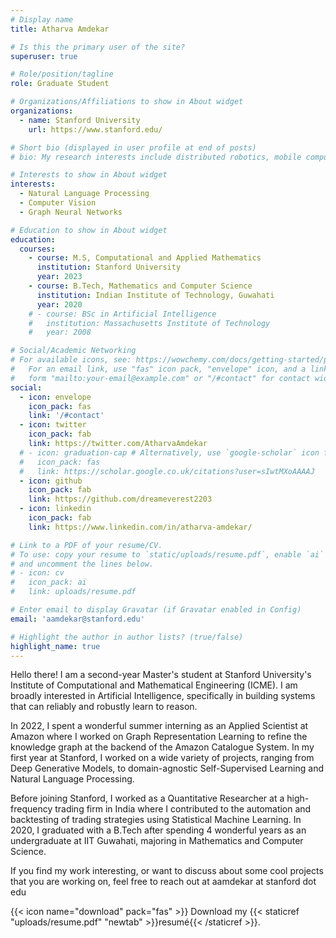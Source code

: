 ```yaml
---
# Display name
title: Atharva Amdekar

# Is this the primary user of the site?
superuser: true

# Role/position/tagline
role: Graduate Student

# Organizations/Affiliations to show in About widget
organizations:
  - name: Stanford University
    url: https://www.stanford.edu/

# Short bio (displayed in user profile at end of posts)
# bio: My research interests include distributed robotics, mobile computing and programmable matter.

# Interests to show in About widget
interests:
  - Natural Language Processing
  - Computer Vision
  - Graph Neural Networks

# Education to show in About widget
education:
  courses:
    - course: M.S, Computational and Applied Mathematics
      institution: Stanford University
      year: 2023
    - course: B.Tech, Mathematics and Computer Science
      institution: Indian Institute of Technology, Guwahati
      year: 2020
    # - course: BSc in Artificial Intelligence
    #   institution: Massachusetts Institute of Technology
    #   year: 2008

# Social/Academic Networking
# For available icons, see: https://wowchemy.com/docs/getting-started/page-builder/#icons
#   For an email link, use "fas" icon pack, "envelope" icon, and a link in the
#   form "mailto:your-email@example.com" or "/#contact" for contact widget.
social:
  - icon: envelope
    icon_pack: fas
    link: '/#contact'
  - icon: twitter
    icon_pack: fab
    link: https://twitter.com/AtharvaAmdekar
  # - icon: graduation-cap # Alternatively, use `google-scholar` icon from `ai` icon pack
  #   icon_pack: fas
  #   link: https://scholar.google.co.uk/citations?user=sIwtMXoAAAAJ
  - icon: github
    icon_pack: fab
    link: https://github.com/dreameverest2203
  - icon: linkedin
    icon_pack: fab
    link: https://www.linkedin.com/in/atharva-amdekar/

# Link to a PDF of your resume/CV.
# To use: copy your resume to `static/uploads/resume.pdf`, enable `ai` icons in `params.toml`,
# and uncomment the lines below.
# - icon: cv
#   icon_pack: ai
#   link: uploads/resume.pdf

# Enter email to display Gravatar (if Gravatar enabled in Config)
email: 'aamdekar@stanford.edu'

# Highlight the author in author lists? (true/false)
highlight_name: true
---
```


Hello there! I am a second-year Master's student at Stanford University's Institute of Computational and Mathematical Engineering (ICME). I am broadly interested in Artificial Intelligence, specifically in building systems that can reliably and robustly learn to reason.

In 2022, I spent a wonderful summer interning as an Applied Scientist at Amazon where I worked on Graph Representation Learning to refine the knowledge graph at the backend of the Amazon Catalogue System. In my first year at Stanford, I worked on a wide variety of projects, ranging from Deep Generative Models, to domain-agnostic Self-Supervised Learning and Natural Language Processing.  

Before joining Stanford, I worked as a Quantitative Researcher at a high-frequency trading firm in India where I contributed to the automation and backtesting of trading strategies using Statistical Machine Learning. In 2020, I graduated with a B.Tech after spending 4 wonderful years as an undergraduate at IIT Guwahati, majoring in Mathematics and Computer Science.

If you find my work interesting, or want to discuss about some cool projects that you are working on, feel free to reach out at aamdekar at stanford dot edu

{{< icon name="download" pack="fas" >}} Download my {{< staticref "uploads/resume.pdf" "newtab" >}}resumé{{< /staticref >}}.
